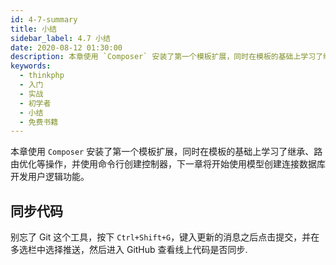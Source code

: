 ```yaml
---
id: 4-7-summary
title: 小结
sidebar_label: 4.7 小结
date: 2020-08-12 01:30:00
description: 本章使用 `Composer` 安装了第一个模板扩展，同时在模板的基础上学习了继承、路由优化等操作，并使用命令行创建控制器，下一章将开始使用模型创建连接数据库开发用户逻辑功能。
keywords:
  - thinkphp
  - 入门
  - 实战
  - 初学者
  - 小结
  - 免费书籍
---
```


本章使用 `Composer` 安装了第一个模板扩展，同时在模板的基础上学习了继承、路由优化等操作，并使用命令行创建控制器，下一章将开始使用模型创建连接数据库开发用户逻辑功能。

## 同步代码

别忘了 Git 这个工具，按下 `Ctrl+Shift+G`，键入更新的消息之后点击提交，并在多选栏中选择推送，然后进入 GitHub 查看线上代码是否同步.